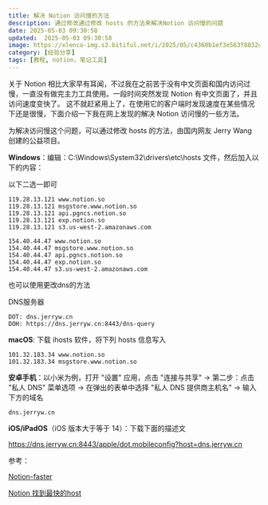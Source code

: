 ```yaml
---
title: 解决 Notion 访问慢的方法
description: 通过修改通过修改 hosts 的方法来解决Notion 访问慢的问题
date: 2025-05-03 09:30:58
updated:  2025-05-03 09:30:58
image: https://xlenco-img.s3.bitiful.net/i/2025/05/c4360b1ef3e563f8832d743c826b17b6.webp
category: [经验分享]
tags: [教程, notion，笔记工具]
---
```


关于 Notion 相比大家早有耳闻，不过我在之前苦于没有中文页面和国内访问过慢，一直没有做完主力工具使用。一段时间突然发现 Notion 有中文页面了，并且访问速度变快了。
这不就赶紧用上了，在使用它的客户端时发现速度在某些情况下还是很慢，下面介绍一下我在网上发现的解决 Notion 访问慢的一些方法。

为解决访问慢这个问题，可以通过修改 hosts 的方法，由国内网友 Jerry Wang 创建的公益项目。

**Windows**：编辑：C:\Windows\System32\drivers\etc\hosts 文件，然后加入以下的内容：

以下二选一即可

```
119.28.13.121 www.notion.so
119.28.13.121 msgstore.www.notion.so
119.28.13.121 api.pgncs.notion.so
119.28.13.121 exp.notion.so
119.28.13.121 s3.us-west-2.amazonaws.com
```

```
154.40.44.47 www.notion.so
154.40.44.47 msgstore.www.notion.so
154.40.44.47 api.pgncs.notion.so
154.40.44.47 exp.notion.so
154.40.44.47 s3.us-west-2.amazonaws.com
```

也可以使用更改dns的方法

DNS服务器

```
DOT: dns.jerryw.cn
DOH: https://dns.jerryw.cn:8443/dns-query
```



**macOS**: 下载 ihosts 软件，将下列 hosts 信息写入

```
101.32.183.34 www.notion.so
101.32.183.34 msgstore.www.notion.so
```



**安卓手机**：以小米为例，打开 "设置" 应用，点击 "连接与共享" → 第二步：点击 "私人 DNS" 菜单选项 → 在弹出的表单中选择 "私人 DNS 提供商主机名" → 输入下方的域名

`dns.jerryw.cn`

**iOS/iPadOS**（iOS 版本大于等于 14）：下载下面的描述文

https://dns.jerryw.cn:8443/apple/dot.mobileconfig?host=dns.jerryw.cn



参考：

[Notion-faster](https://www.notionfaster.org/)

[Notion 找到最快的host](https://jerryw.cn/notion-%E6%89%BE%E5%88%B0%E6%9C%80%E5%BF%AB%E7%9A%84hos)

